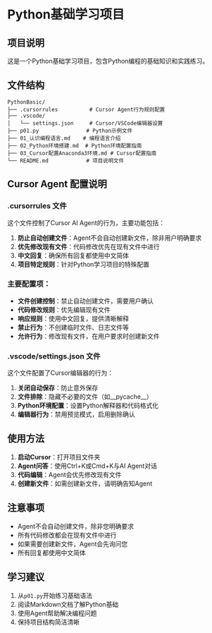 # Python基础学习项目

## 项目说明
这是一个Python基础学习项目，包含Python编程的基础知识和实践练习。

## 文件结构
```
PythonBasic/
├── .cursorrules          # Cursor Agent行为规则配置
├── .vscode/
│   └── settings.json     # Cursor/VSCode编辑器设置
├── p01.py               # Python示例文件
├── 01_认识编程语言.md    # 编程语言介绍
├── 02_Python环境搭建.md  # Python环境配置指南
├── 03_Cursor配置Anaconda3环境.md # Cursor配置指南
└── README.md            # 项目说明文件
```

## Cursor Agent 配置说明

### .cursorrules 文件
这个文件控制了Cursor AI Agent的行为，主要功能包括：

1. **防止自动创建文件**：Agent不会自动创建新文件，除非用户明确要求
2. **优先修改现有文件**：代码修改优先在现有文件中进行
3. **中文回复**：确保所有回复都使用中文简体
4. **项目特定规则**：针对Python学习项目的特殊配置

### 主要配置项：
- **文件创建控制**：禁止自动创建文件，需要用户确认
- **代码修改规则**：优先编辑现有文件
- **响应规则**：使用中文回复，提供清晰解释
- **禁止行为**：不创建临时文件、日志文件等
- **允许行为**：修改现有文件，在用户要求时创建新文件

### .vscode/settings.json 文件
这个文件配置了Cursor编辑器的行为：

1. **关闭自动保存**：防止意外保存
2. **文件排除**：隐藏不必要的文件（如__pycache__）
3. **Python环境配置**：设置Python解释器和代码格式化
4. **编辑器行为**：禁用预览模式，启用删除确认

## 使用方法

1. **启动Cursor**：打开项目文件夹
2. **Agent问答**：使用Ctrl+K或Cmd+K与AI Agent对话
3. **代码编辑**：Agent会优先修改现有文件
4. **创建新文件**：如需创建新文件，请明确告知Agent

## 注意事项

- Agent不会自动创建文件，除非您明确要求
- 所有代码修改都会在现有文件中进行
- 如果需要创建新文件，Agent会先询问您
- 所有回复都使用中文简体

## 学习建议

1. 从`p01.py`开始练习基础语法
2. 阅读Markdown文档了解Python基础
3. 使用Agent帮助解决编程问题
4. 保持项目结构简洁清晰 
